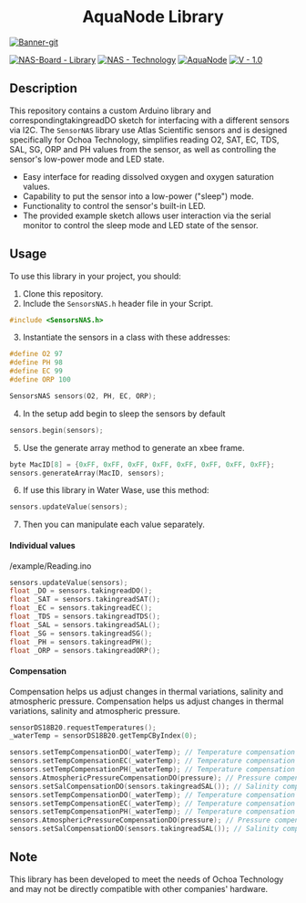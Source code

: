 <h1 align="center"> AquaNode Library </h1>

<a href="https://ibb.co/ngNbR3C"><img src="https://i.ibb.co/6n7mNvB/Banner-git.png" alt="Banner-git" border="0"></a>

[![NAS-Board - Library](https://img.shields.io/badge/NAS--Board-Library-blue?logo=c%2B%2B)](https://)
[![NAS - Technology](https://img.shields.io/badge/NAS-Technology-2ea44f)](https://) [![AquaNode](https://img.shields.io/badge/AquaNode-2ea44f)](https://) [![V - 1.0](https://img.shields.io/badge/V-1.0-red)](https://)

## Description

This repository contains a custom Arduino library and correspondingtakingreadDO sketch for interfacing with a different sensors via I2C. The `SensorNAS` library use Atlas Scientific sensors and is designed specifically for Ochoa Technology, simplifies reading O2, SAT, EC, TDS, SAL, SG, ORP and PH values from the sensor, as well as controlling the sensor's low-power mode and LED state.

- Easy interface for reading dissolved oxygen and oxygen saturation values.
- Capability to put the sensor into a low-power ("sleep") mode.
- Functionality to control the sensor's built-in LED.
- The provided example sketch allows user interaction via the serial monitor to control the sleep mode and LED state of the sensor.

## Usage

To use this library in your project, you should:

1. Clone this repository.
2. Include the `SensorsNAS.h` header file in your Script.

```c++
#include <SensorsNAS.h>
```

3. Instantiate the sensors in a class with these addresses:

```c++
#define O2 97
#define PH 98
#define EC 99
#define ORP 100

SensorsNAS sensors(O2, PH, EC, ORP);

```

4. In the setup add begin to sleep the sensors by default

```c++
sensors.begin(sensors);
```

5. Use the generate array method to generate an xbee frame.

```c++
byte MacID[8] = {0xFF, 0xFF, 0xFF, 0xFF, 0xFF, 0xFF, 0xFF, 0xFF};
sensors.generateArray(MacID, sensors);
```

6. If use this library in Water Wase, use this method:

```c++
sensors.updateValue(sensors);
```

7. Then you can manipulate each value separately.
<h4> Individual values </h4>
/example/Reading.ino

```c++
sensors.updateValue(sensors);
float _DO = sensors.takingreadDO();
float _SAT = sensors.takingreadSAT();
float _EC = sensors.takingreadEC();
float _TDS = sensors.takingreadTDS();
float _SAL = sensors.takingreadSAL();
float _SG = sensors.takingreadSG();
float _PH = sensors.takingreadPH();
float _ORP = sensors.takingreadORP();
```

<h4> Compensation </h4>
Compensation helps us adjust changes in thermal variations, salinity and atmospheric pressure.
Compensation helps us adjust changes in thermal variations, salinity and atmospheric pressure.

```c++
sensorDS18B20.requestTemperatures();
_waterTemp = sensorDS18B20.getTempCByIndex(0);
```

```c++
sensors.setTempCompensationDO(_waterTemp); // Temperature compensation for Dissolved Oxygen
sensors.setTempCompensationEC(_waterTemp); // Temperature compensation for Electric Conductivity
sensors.setTempCompensationPH(_waterTemp); // Temperature compensation for PH
sensors.AtmosphericPressureCompensationDO(pressure); // Pressure compensation for Disolved Oxygen (add sensor value in "pressure")
sensors.setSalCompensationDO(sensors.takingreadSAL()); // Salinity compensation for Dissolved Oxygen
sensors.setTempCompensationDO(_waterTemp); // Temperature compensation for Dissolved Oxygen
sensors.setTempCompensationEC(_waterTemp); // Temperature compensation for Electric Conductivity
sensors.setTempCompensationPH(_waterTemp); // Temperature compensation for PH
sensors.AtmosphericPressureCompensationDO(pressure); // Pressure compensation for Disolved Oxygen (add sensor value in "pressure")
sensors.setSalCompensationDO(sensors.takingreadSAL()); // Salinity compensation for Dissolved Oxygen
```

## Note

This library has been developed to meet the needs of Ochoa Technology and may not be directly compatible with other companies' hardware.
